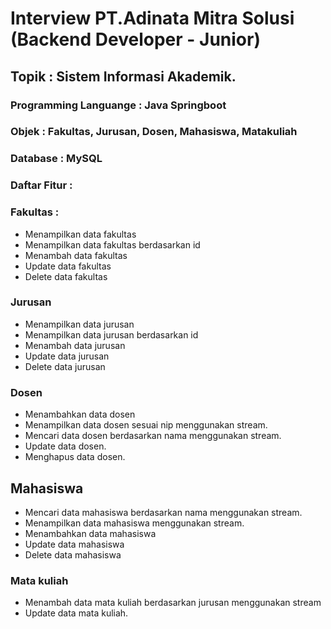 # Interview PT.Adinata Mitra Solusi (Backend Developer - Junior)

## Topik : Sistem Informasi Akademik.
### Programming Languange : Java Springboot
### Objek : Fakultas, Jurusan, Dosen, Mahasiswa, Matakuliah
### Database : MySQL


### Daftar Fitur : 

### Fakultas : 
* Menampilkan data fakultas
* Menampilkan data fakultas berdasarkan id
* Menambah data fakultas
* Update data fakultas
* Delete data fakultas


### Jurusan
* Menampilkan data jurusan
* Menampilkan data jurusan berdasarkan id
* Menambah data jurusan
* Update data jurusan
* Delete data jurusan


### Dosen
* Menambahkan data dosen
* Menampilkan data dosen sesuai nip menggunakan stream.
* Mencari data dosen berdasarkan nama menggunakan stream.
* Update data dosen.
* Menghapus data dosen.

## Mahasiswa
* Mencari data mahasiswa berdasarkan nama menggunakan stream.
* Menampilkan data mahasiswa menggunakan stream.
* Menambahkan data mahasiswa
* Update data mahasiswa
* Delete data mahasiswa

### Mata kuliah
* Menambah data mata kuliah berdasarkan jurusan menggunakan stream
* Update data mata kuliah.



